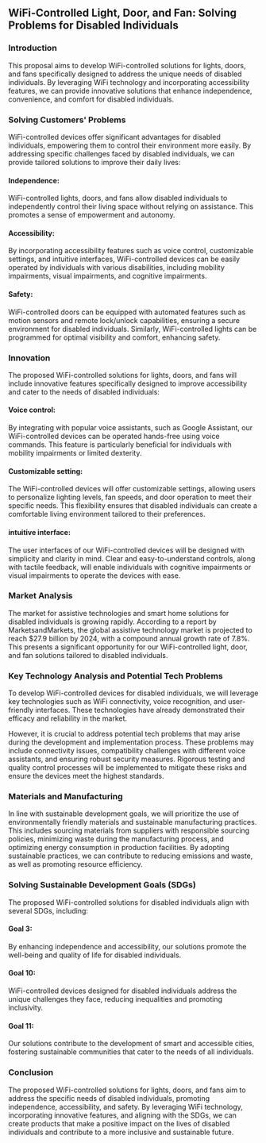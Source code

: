 ## WiFi-Controlled Light, Door, and Fan: Solving Problems for Disabled Individuals
### Introduction
This proposal aims to develop WiFi-controlled solutions for lights, doors, and fans specifically designed to address the unique needs of disabled individuals. By leveraging WiFi technology and incorporating accessibility features, we can provide innovative solutions that enhance independence, convenience, and comfort for disabled individuals.

### Solving Customers' Problems
WiFi-controlled devices offer significant advantages for disabled individuals, empowering them to control their environment more easily. By addressing specific challenges faced by disabled individuals, we can provide tailored solutions to improve their daily lives:

#### Independence:
WiFi-controlled lights, doors, and fans allow disabled individuals to independently control their living space without relying on assistance. This promotes a sense of empowerment and autonomy.

#### Accessibility:
By incorporating accessibility features such as voice control, customizable settings, and intuitive interfaces, WiFi-controlled devices can be easily operated by individuals with various disabilities, including mobility impairments, visual impairments, and cognitive impairments.

#### Safety:
WiFi-controlled doors can be equipped with automated features such as motion sensors and remote lock/unlock capabilities, ensuring a secure environment for disabled individuals. Similarly, WiFi-controlled lights can be programmed for optimal visibility and comfort, enhancing safety.

### Innovation
The proposed WiFi-controlled solutions for lights, doors, and fans will include innovative features specifically designed to improve accessibility and cater to the needs of disabled individuals:

#### Voice control: 
By integrating with popular voice assistants, such as Google Assistant, our WiFi-controlled devices can be operated hands-free using voice commands. This feature is particularly beneficial for individuals with mobility impairments or limited dexterity.

#### Customizable setting: 
The WiFi-controlled devices will offer customizable settings, allowing users to personalize lighting levels, fan speeds, and door operation to meet their specific needs. This flexibility ensures that disabled individuals can create a comfortable living environment tailored to their preferences.

#### intuitive interface:
The user interfaces of our WiFi-controlled devices will be designed with simplicity and clarity in mind. Clear and easy-to-understand controls, along with tactile feedback, will enable individuals with cognitive impairments or visual impairments to operate the devices with ease.

### Market Analysis
The market for assistive technologies and smart home solutions for disabled individuals is growing rapidly. According to a report by MarketsandMarkets, the global assistive technology market is projected to reach $27.9 billion by 2024, with a compound annual growth rate of 7.8%. This presents a significant opportunity for our WiFi-controlled light, door, and fan solutions tailored to disabled individuals.

### Key Technology Analysis and Potential Tech Problems
To develop WiFi-controlled devices for disabled individuals, we will leverage key technologies such as WiFi connectivity, voice recognition, and user-friendly interfaces. These technologies have already demonstrated their efficacy and reliability in the market.

However, it is crucial to address potential tech problems that may arise during the development and implementation process. These problems may include connectivity issues, compatibility challenges with different voice assistants, and ensuring robust security measures. Rigorous testing and quality control processes will be implemented to mitigate these risks and ensure the devices meet the highest standards.

### Materials and Manufacturing
In line with sustainable development goals, we will prioritize the use of environmentally friendly materials and sustainable manufacturing practices. This includes sourcing materials from suppliers with responsible sourcing policies, minimizing waste during the manufacturing process, and optimizing energy consumption in production facilities. By adopting sustainable practices, we can contribute to reducing emissions and waste, as well as promoting resource efficiency.

### Solving Sustainable Development Goals (SDGs)
The proposed WiFi-controlled solutions for disabled individuals align with several SDGs, including:

#### Goal 3:
By enhancing independence and accessibility, our solutions promote the well-being and quality of life for disabled individuals.

#### Goal 10: 
WiFi-controlled devices designed for disabled individuals address the unique challenges they face, reducing inequalities and promoting inclusivity.

#### Goal 11:
Our solutions contribute to the development of smart and accessible cities, fostering sustainable communities that cater to the needs of all individuals.

### Conclusion
The proposed WiFi-controlled solutions for lights, doors, and fans aim to address the specific needs of disabled individuals, promoting independence, accessibility, and safety. By leveraging WiFi technology, incorporating innovative features, and aligning with the SDGs, we can create products that make a positive impact on the lives of disabled individuals and contribute to a more inclusive and sustainable future.
